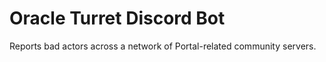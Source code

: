 # Oracle Turret Discord Bot
Reports bad actors across a network of Portal-related community servers.
